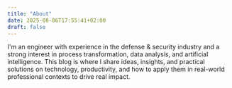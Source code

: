 ```yaml
---
title: "About"
date: 2025-08-06T17:55:41+02:00
draft: false
---
```


I'm an engineer with experience in the defense & security industry and a strong interest in process transformation, data analysis, and artificial intelligence. This blog is where I share ideas, insights, and practical solutions on technology, productivity, and how to apply them in real-world professional contexts to drive real impact.